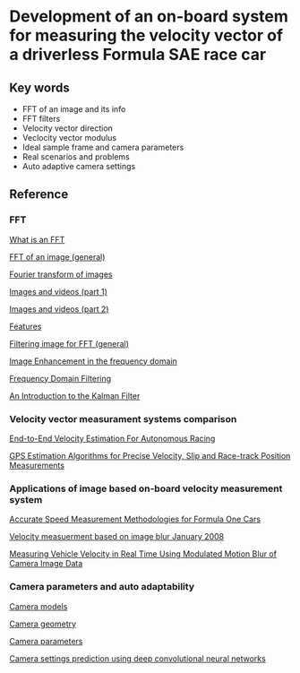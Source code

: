 # Development of an on-board system for measuring the velocity vector of a driverless Formula SAE race car

## Key words

* FFT of an image and its info
* FFT filters
* Velocity vector direction
* Veclocity vector modulus
* Ideal sample frame and camera parameters
* Real scenarios and problems
* Auto adaptive camera settings

## Reference

### FFT

[What is an FFT](https://ieeexplore.ieee.org/stamp/stamp.jsp?tp=&arnumber=1447887)

[FFT of an image (general)](https://www.cs.unm.edu/~brayer/vision/fourier.html)

[Fourier transform of images](http://mstrzel.eletel.p.lodz.pl/mstrzel/pattern_rec/fft_ang.pdf)

[Images and videos (part 1)](https://didatticaonline.unitn.it/dol/pluginfile.php/739709/mod_resource/content/0/01-1%20Images%20and%20Videos.pdf)

[Images and videos (part 2)](https://didatticaonline.unitn.it/dol/pluginfile.php/739853/mod_resource/content/0/01-2%20Images%20and%20Videos.pdf)

[Features](https://didatticaonline.unitn.it/dol/pluginfile.php/800036/mod_resource/content/0/06%20Features.pdf)

[Filtering image for FFT (general)](http://paulbourke.net/miscellaneous/imagefilter/)

[Image Enhancement in the frequency domain](https://www.di.univr.it/documenti/OccorrenzaIns/matdid/matdid997179.pdf)

[Frequency Domain Filtering](http://www.cs.cmu.edu/~16385/s15/lectures/Lecture3.pdf)

[An Introduction to the Kalman Filter](https://didatticaonline.unitn.it/dol/pluginfile.php/1043712/mod_resource/content/0/kalman_intro.pdf)

### Velocity vector measurament systems comparison

[End-to-End Velocity Estimation For Autonomous Racing](https://arxiv.org/pdf/2003.06917.pdf)

[GPS Estimation Algorithms for Precise Velocity, Slip and Race-track Position Measurements](http://acl.mit.edu/papers/2002_MSEC_93.pdf)

### Applications of image based on-board velocity measurement system

[Accurate Speed Measurement Methodologies for Formula One Cars](https://ieeexplore.ieee.org/abstract/document/4258488)

[Velocity measuerment based on image blur January 2008](https://www.researchgate.net/publication/228993494_Velocity_measuerment_based_on_image_blur)

[Measuring Vehicle Velocity in Real Time Using Modulated Motion Blur of Camera Image Data](https://ieeexplore.ieee.org/document/7543532)

### Camera parameters and auto adaptability

[Camera models](https://didatticaonline.unitn.it/dol/pluginfile.php/778032/mod_resource/content/0/02%20Models.pdf)

[Camera geometry](https://didatticaonline.unitn.it/dol/pluginfile.php/796020/mod_resource/content/0/05%20Geometry.pdf)

[Camera parameters](https://www.exposureguide.com/exposure/)

[Camera settings prediction using deep convolutional neural networks](https://edwardlaurence.me/assets/pdf/exif.pdf)
